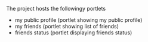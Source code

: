 The project hosts the followingy portlets
- my public profile  (portlet showing my public profile)
- my friends         (portlet showing list of friends)
- friends status     (portlet displaying friends status)